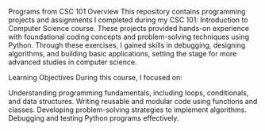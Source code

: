 Programs from CSC 101
Overview
This repository contains programming projects and assignments I completed during my CSC 101: Introduction to Computer Science course. These projects provided hands-on experience with foundational coding concepts and problem-solving techniques using Python. Through these exercises, I gained skills in debugging, designing algorithms, and building basic applications, setting the stage for more advanced studies in computer science.

Learning Objectives
During this course, I focused on:

Understanding programming fundamentals, including loops, conditionals, and data structures.
Writing reusable and modular code using functions and classes.
Developing problem-solving strategies to implement algorithms.
Debugging and testing Python programs effectively.
